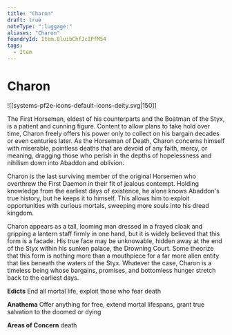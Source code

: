 ```yaml
---
title: "Charon"
draft: true
noteType: ":luggage:"
aliases: "Charon"
foundryId: Item.8luibChfJcIPfM54
tags:
  - Item
---
```


# Charon
![[systems-pf2e-icons-default-icons-deity.svg|150]]

The First Horseman, eldest of his counterparts and the Boatman of the Styx, is a patient and cunning figure. Content to allow plans to take hold over time, Charon freely offers his power only to collect on his bargain decades or even centuries later. As the Horseman of Death, Charon concerns himself with miserable, pointless deaths that are devoid of any faith, mercy, or meaning, dragging those who perish in the depths of hopelessness and nihilism down into Abaddon and oblivion.

Charon is the last surviving member of the original Horsemen who overthrew the First Daemon in their fit of jealous contempt. Holding knowledge from the earliest days of existence, he alone knows Abaddon's true history, but he keeps it to himself. This allows him to exploit opportunities with curious mortals, sweeping more souls into his dread kingdom.

Charon appears as a tall, looming man dressed in a frayed cloak and gripping a lantern staff firmly in one hand, but it is widely believed that this form is a facade. His true face may be unknowable, hidden away at the end of the Styx within his sunken palace, the Drowning Court. Some theorize that this form is nothing more than a mouthpiece for a far more alien entity that lies beneath the waters of the Styx. Whatever the case, Charon is a timeless being whose bargains, promises, and bottomless hunger stretch back to the earliest days.

**Edicts** End all mortal life, exploit those who fear death

**Anathema** Offer anything for free, extend mortal lifespans, grant true salvation to the doomed or dying

**Areas of Concern** death
